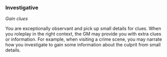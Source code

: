 
### Investigative

_Gain clues_

You are exceptionally observant and pick up small details for clues. When you roleplay in the right context, the GM may provide you with extra clues or information. For example, when visiting a crime scene, you may narrate how you investigate to gain some information about the culprit from small details.
